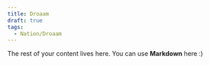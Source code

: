 ```yaml
---
title: Droaam
draft: true
tags:
  - Nation/Droaam
---
```

 
The rest of your content lives here. You can use **Markdown** here :)